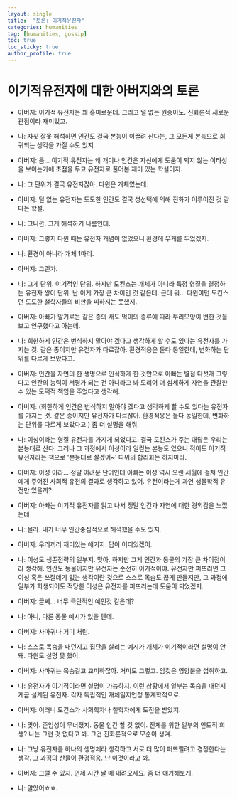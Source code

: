 ```yaml
---
layout: single
title:  "토론: 이기적유전자"
categories: humanities
tag: [humanities, gossip]
toc: true
toc_sticky: true
author_profile: true
---
```


# 이기적유전자에 대한 아버지와의 토론


- 아버지: 이기적 유전자는 꽤 흥미로운데. 그리고 털 없는 원송이도. 진화론적 새로운 관점이라 재미있고.
- 나: 자칫 잘못 해석하면 인간도 결국 본능이 이끌려 산다는, 그 모든게 본능으로 회귀되는 생각을 가질 수도 있지.
- 아버지: 음... 이기적 유전자는 왜 개미나 인간은 자신에게 도움이 되지 않는 이타성을 보이는가에 초점을 두고 유전자로 풀어본 재미 있는 학설이지.
- 나: 그 단위가 결국 유전자잖아. 다윈은 개체였는데.
- 아버지: 털 없는 유전자는 도도한 인간도 결국 성선택에 의해 진화가 이루어진 것 같다는 학설.
- 나: 그니깐. 그게 해석하기 나름인데.
- 아버지: 그렇지 다윈 때는 유전자 개념이 없었으니 환경에 무게를 두었겠지.
- 나: 환경이 아니라 개체 1마리.
- 아버지: 그런가.


- 나: 그게 단위. 이기적인 단위. 하지만 도킨스는 개체가 아니라 특정 형질을 결정하는 유전자 쌍이 단위. 난 이게 가장 큰 차이인 것 같은데. 근데 뭐... 다윈이던 도킨스던 도도한 철학자들의 비판을 피하지는 못했지.
- 아버지: 아빠가 알기로는 같은 종의 새도 먹이의 종류에 따라 부리모양이 변한 것을 보고 연구했다고 아는데.
- 나: 희한하게 인간은 번식하지 말아야 겠다고 생각하게 할 수도 있다는 유전자를 가지는 것. 같은 종이지만 유전자가 다르잖아. 환경적응은 둘다 동일한데, 변화하는 단위를 다르게 보았다고.
- 아버지: 인간을 자연의 한 생명으로 인식하게 한 것만으로 아빠는 별점 다섯개 그렇다고 인간의 능력이 저평가 되는 건 아니라고 봐 도리어 더 섬세하게 자연을 관찰한 수 있는 도덕적 책임을 주었다고 생각해.
- 아버지: (희한하게 인간은 번식하지 말아야 겠다고 생각하게 할 수도 있다는 유전자를 가지는 것. 같은 종이지만 유전자가 다르잖아. 환경적응은 둘다 동일한데, 변화하는 단위를 다르게 보았다고.) 좀 더 설명을 해줘.
- 나: 이성이라는 형질 유전자를 가지게 되었다고. 결국 도킨스가 주는 대답은 우리는 본능대로 산다. 그러나 그 과정에서 이성이라 일컫는 본능도 있으니 적어도 이기적 유전자라는 책으로 '본능대로 살겠어~' 따위의 합리화는 하지마라.
- 아버지: 이성 이라... 정말 어려운 단어인데 아빠는 이성 역시 오랜 세월에 걸쳐 인간에게 주어진 사회적 유전의 결과로 생각하고 있어. 유전이라는게 과연 생물학적 유전만 있을까?
- 아버지: 아빠는 이기적 유전자를 읽고 나서 정말 인간과 자연에 대한 경외감을 느꼈는데
- 나: 몰라. 내가 너무 인간중심적으로 해석했을 수도 있지.
- 아버지: 우리끼리 재미있는 얘기지. 답이 어디있겠어.


- 나: 이성도 생존전략의 일부지. 맞아. 하지만 그게 인간과 동물의 가장 큰 차이점이라 생각해. 인간도 동물이지만 유전자는 순전히 이기적이야. 유전자만 퍼뜨리면 그 이성 혹은 쓰잘데기 없는 생각이란 것으로 스스로 목숨도 끊게 만들지만, 그 과정에 일부가 희생되어도 적당한 이성은 유전자를 퍼뜨리는데 도움이 되었겠지.
- 아버지: 글쎄... 너무 극단적인 예인것 같은데?
- 나: 아니, 다른 동물 예시가 있을 텐데.
- 아버지: 사마귀나 거미 처럼.
- 나: 스스로 목숨을 내던지고 집단을 살리는 예시가 개체가 이기적이라면 설명이 안돼. 다윈도 설명 못 했어.
- 아버지: 사마귀는 목숨걸고 교미하잖아. 거미도 그렇고. 암컷은 영양분을 섭취하고.
- 나: 유전자가 이기적이라면 설명이 가능하지. 이런 상황에서 일부는 목숨을 내던지게끔 설계된 유전자. 각자 독립적인 개체일지언정 통계학적으로.
- 아버지: 이러니 도킨스가 사회학자나 철학자에게 도전을 받았지.
- 나: 맞아. 존엄성이 무너졌지. 동물 인간 할 것 없이. 전체를 위한 일부의 인도적 희생? 나는 그런 것 없다고 봐. 그건 진화론적으로 모순이 생겨.
- 나: 그냥 유전자를 하나의 생명체라 생각하고 서로 더 많이 퍼뜨릴려고 경쟁한다는 생각. 그 과정의 산물이 환경적응. 난 이것이라고 봐.
- 아버지: 그럴 수 있지. 언제 시간 날 때 내려오세요. 좀 더 얘기해보게.
- 나: 알았어ㅎㅎ.
